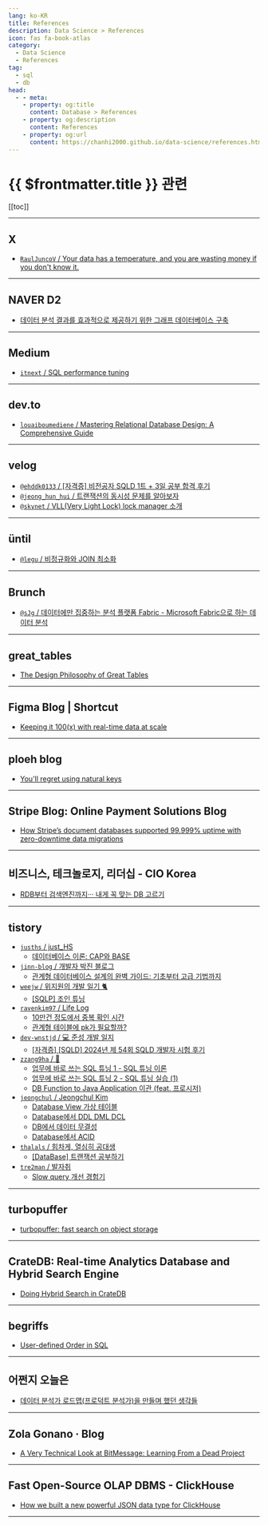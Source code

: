 ```yaml
---
lang: ko-KR
title: References
description: Data Science > References
icon: fas fa-book-atlas
category:
  - Data Science 
  - References
tag: 
  - sql
  - db
head:
  - - meta:
    - property: og:title
      content: Database > References
    - property: og:description
      content: References
    - property: og:url
      content: https://chanhi2000.github.io/data-science/references.html
---
```


# {{ $frontmatter.title }} 관련

[[toc]]

---

## <FontIcon icon="fa-brands fa-x-twitter"/>X

- [`RaulJuncoV` / Your data has a temperature, and you are wasting money if you don't know it.](https://x.com/RaulJuncoV/status/1824064836742853094)

---

## <FontIcon icon="iconfont icon-naver"/>NAVER D2

- [데이터 분석 결과를 효과적으로 제공하기 위한 그래프 데이터베이스 구축](https://d2.naver.com/helloworld/8446520) <!-- TODO: 작성 (https://chanhi2000.github.io/bookshelf/d2.naver.com/8446520.md) -->

---

## <FontIcon icon="fa-brands fa-medium"/>Medium

- [`itnext` / SQL performance tuning](https://itnext.io/sql-performance-tuning-72e9ebf67549)

---

## <FontIcon icon="fa-brands fa-dev"/>dev.to

- [`louaiboumediene` / Mastering Relational Database Design: A Comprehensive Guide](https://dev.to/louaiboumediene/mastering-relational-database-design-a-comprehensive-guide-3jh8)

<!-- END: dev.to -->

---

## <FontIcon icon="iconfont icon-velog"/>velog

- [`@ehddk0133` / \[자격증\] 비전공자 SQLD 1트 + 3일 공부 합격 후기](https://velog.io/@ehddk0133/%EC%9E%90%EA%B2%A9%EC%A6%9D-%EB%B9%84%EC%A0%84%EA%B3%B5%EC%9E%90-SQLD-1%ED%8A%B8-3%EC%9D%BC-%EA%B3%B5%EB%B6%80-%ED%95%A9%EA%B2%A9-%ED%9B%84%EA%B8%B0)
- [`@jeong_hun_hui` / 트랜잭션의 동시성 문제를 알아보자](https://velog.io/@jeong_hun_hui/%ED%8A%B8%EB%9E%9C%EC%9E%AD%EC%85%98%EC%9D%98-%EB%8F%99%EC%8B%9C%EC%84%B1-%EB%AC%B8%EC%A0%9C%EB%A5%BC-%EC%95%8C%EC%95%84%EB%B3%B4%EC%9E%90)
- [`@skynet` / VLL(Very Light Lock) lock manager 소개](https://velog.io/@skynet/VLLVery-Light-Lock-lock-manager-%EC%86%8C%EA%B0%9C)

<!-- END: velog.io -->

---

## üntil

- [`@legu` / 비정규화와 JOIN 최소화](https://until.blog/@legu/%EB%B9%84%EC%A0%95%EA%B7%9C%ED%99%94%EC%99%80-join-%EC%B5%9C%EC%86%8C%ED%99%94)

<!-- END: until.blog -->

---

## Brunch

- [`@sJg` / 데이터에만 집중하는 분석 플랫폼 Fabric - Microsoft Fabric으로 하는 데이터 분석](https://brunch.co.kr/@@sJg/173)

<!-- END: brunch.co.kr -->

---

## great_tables

- [The Design Philosophy of Great Tables](https://posit-dev.github.io/great-tables/blog/design-philosophy/)

---

## Figma Blog | Shortcut

- [Keeping it 100(x) with real-time data at scale](https://www.figma.com/blog/livegraph-real-time-data-at-scale/)

---

## ploeh blog

- [You'll regret using natural keys](https://blog.ploeh.dk/2024/06/03/youll-regret-using-natural-keys/)

---

## Stripe Blog: Online Payment Solutions Blog

- [How Stripe’s document databases supported 99.999% uptime with zero-downtime data migrations](https://stripe.com/blog/how-stripes-document-databases-supported-99.999-uptime-with-zero-downtime-data-migrations)

---

## 비즈니스, 테크놀로지, 리더십 - CIO Korea

- [RDB부터 검색엔진까지··· 내게 꼭 맞는 DB 고르기](https://ciokorea.com/news/38041)

---

## tistory

- [`jusths` / just_HS](https://jusths.tistory.com/m/)
  - [데이터베이스 이론: CAP와 BASE](https://jusths.tistory.com/m/413)
  <!-- END: jusths -->
- [`jinn-blog` / 개발자 박진 블로그](https://jinn-blog.tistory.com/m/)
  - [관계형 데이터베이스 설계의 완벽 가이드: 기초부터 고급 기법까지](https://jinn-blog.tistory.com/m/188)
  <!-- END: jinn-blog -->
- [`weejw` / 위지원의 개발 일기 🐈](https://weejw.tistory.com/m/)
  - [\[SQLP\] 조인 튜닝](https://weejw.tistory.com/m/627)
  <!-- END: weejw -->
- [`ravenkim97` / Life Log](https://ravenkim97.tistory.com/m/)
  - [10만건 정도에서 중복 확인 시간](https://ravenkim97.tistory.com/m/498)
  - [관계형 테이블에 pk가 필요할까?](https://ravenkim97.tistory.com/m/503)
  <!-- END: ravenkim97 -->
- [`dev-wnstjd` / 💻 준성 개발 일지](https://dev-wnstjd.tistory.com/m/)
  - [\[자격증\] \[SQLD\] 2024년 제 54회 SQLD 개발자 시험 후기](https://dev-wnstjd.tistory.com/m/527)
  <!-- END: dev-wnstjd -->
- [`zzang9ha` / 🐔](https://zzang9ha.tistory.com/m/)
  - [업무에 바로 쓰는 SQL 튜닝 1 - SQL 튜닝 이론](https://zzang9ha.tistory.com/m/463)
  - [업무에 바로 쓰는 SQL 튜닝 2 - SQL 튜닝 실습 (1)](https://zzang9ha.tistory.com/m/464)
  - [DB Function to Java Application 이관 (feat. 프로시저)](https://zzang9ha.tistory.com/m/465)
  <!-- END: zzang9ha -->
- [`jeongchul` / Jeongchul Kim](https://jeongchul.tistory.com/m/)
  - [Database View 가상 테이블](https://jeongchul.tistory.com/m/783)
  - [Database에서 DDL DML DCL](https://jeongchul.tistory.com/m/784)
  - [DB에서 데이터 무결성](https://jeongchul.tistory.com/m/785)
  - [Database에서 ACID](https://jeongchul.tistory.com/m/786)
  <!-- END: jeongchul -->
- [`thalals` / 힘차게, 열심히 공대생](https://thalals.tistory.com/m/)
  - [\[DataBase\] 트랜잭션 공부하기](https://thalals.tistory.com/m/489)
  <!-- END: thalals -->
- [`tre2man` / 발자취](https://tre2man.tistory.com/m/)
  - [Slow query 개선 경험기](https://tre2man.tistory.com/m/371)
  <!-- END: tre2man -->
<!-- END: tistory.com -->

---

## turbopuffer

- [turbopuffer: fast search on object storage](https://turbopuffer.com/blog/turbopuffer)

---

## CrateDB: Real-time Analytics Database and Hybrid Search Engine

- [Doing Hybrid Search in CrateDB](https://cratedb.com/blog/hybrid-search-explained)

---

## begriffs

- [User-defined Order in SQL](https://begriffs.com/posts/2018-03-20-user-defined-order.html)

---

## 어쩐지 오늘은

- [데이터 분석가 로드맵(프로덕트 분석가)을 만들며 했던 생각들](https://zzsza.github.io/diary/2024/08/21/product-analyst-roadmap/)

---

## Zola Gonano · Blog

- [A Very Technical Look at BitMessage: Learning From a Dead Project](https://zolagonano.github.io/blog/posts/a-very-technical-look-at-bitmessage)

---

## Fast Open-Source OLAP DBMS - ClickHouse

- [How we built a new powerful JSON data type for ClickHouse](https://clickhouse.com/blog/a-new-powerful-json-data-type-for-clickhouse)

<!-- END: clickhouse.com -->

---

<TagLinks />
